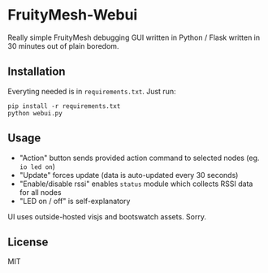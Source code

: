 FruityMesh-Webui
================

Really simple FruityMesh debugging GUI written in Python / Flask written in 30
minutes out of plain boredom.

Installation
------------
Everyting needed is in `requirements.txt`. Just run:

    pip install -r requirements.txt
    python webui.py

Usage
-----
 - "Action" button sends provided action command to selected nodes (eg. `io led
   on`)
 - "Update" forces update (data is auto-updated every 30 seconds)
 - "Enable/disable rssi" enables `status` module which collects RSSI data for
   all nodes
 - "LED on / off" is self-explanatory

UI uses outside-hosted visjs and bootswatch assets. Sorry.

License
-------
MIT
